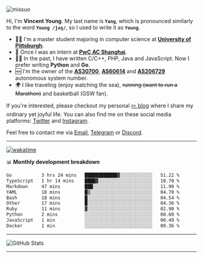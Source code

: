 <p align="left"> <img src="https://komarev.com/ghpvc/?username=missuo&label=Profile%20views&color=0e75b6&style=flat" alt="missuo" /> </p>


Hi, I'm **Vincent Young**. My last name is **`Yang`**, which is pronounced similarly to the word **`Young /jʌŋ/`**, so I used to write it as **`Young`**. 

-  👨‍🎓 I'm a master student majoring in computer science at [**University of Pittsburgh**](https://www.pitt.edu).
-  💼 Once I was an intern at **[PwC AC Shanghai](https://www.linkedin.com/company/pwc-ac-shanghai/)**.
-  👨‍💻 In the past, I have written C/C++, PHP, Java and JavaScript. Now I prefer writing **Python** and **Go**.
-  🆕 I'm the owner of the **[AS30700](https://bgp.tools/as/30700)**, **[AS60614](https://bgp.tools/as/60614)** and **[AS206729](https://bgp.tools/as/206729)** autonomous system number.
-  🌍 I like traveling (enjoy watching the sea), ~~running (want to run a Marathon)~~ and basketball (GSW fan).

If you're interested, please checkout my personal [✏️ blog](https://missuo.me/) where I share my ordinary yet joyful life. You can also find me on these social media platforms: [Twitter](https://twitter.com/m1ssuo) and [Instagram](https://www.instagram.com/missuo.me).

Feel free to contact me via <a href="mailto:me@owo.nz">Email</a>, [Telegram](https://t.me/missuo) or [Discord](https://discordapp.com/users/missuo#7448).

-------

[![wakatime](https://wakatime.com/badge/user/c13cd961-40ca-417a-afb6-1f9ea8ac295c.svg)](https://wakatime.com/@missuo)

📊 **Monthly development breakdown**
<!--START_SECTION:waka-->

```txt
Go           3 hrs 24 mins   ████████████▓░░░░░░░░░░░░   51.22 %
TypeScript   1 hr 14 mins    ████▓░░░░░░░░░░░░░░░░░░░░   18.70 %
Markdown     47 mins         ███░░░░░░░░░░░░░░░░░░░░░░   11.90 %
YAML         18 mins         █▒░░░░░░░░░░░░░░░░░░░░░░░   04.70 %
Bash         18 mins         █░░░░░░░░░░░░░░░░░░░░░░░░   04.54 %
Other        17 mins         █░░░░░░░░░░░░░░░░░░░░░░░░   04.36 %
Ruby         11 mins         ▓░░░░░░░░░░░░░░░░░░░░░░░░   02.90 %
Python       2 mins          ░░░░░░░░░░░░░░░░░░░░░░░░░   00.60 %
JavaScript   1 min           ░░░░░░░░░░░░░░░░░░░░░░░░░   00.49 %
Docker       1 min           ░░░░░░░░░░░░░░░░░░░░░░░░░   00.36 %
```

<!--END_SECTION:waka-->

-------

![GitHub Stats](https://github-readme-stats-opal-alpha-76.vercel.app/api?username=missuo&show_icons=true&theme=transparent)

-------

